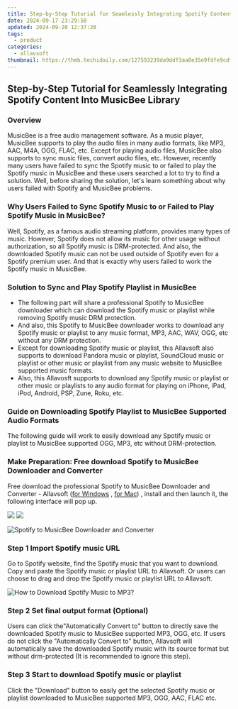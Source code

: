 ```yaml
---
title: Step-by-Step Tutorial for Seamlessly Integrating Spotify Content Into MusicBee Library
date: 2024-09-17 23:29:50
updated: 2024-09-20 12:37:20
tags:
  - product
categories:
  - allavsoft
thumbnail: https://thmb.techidaily.com/127593239da9ddf3aa0e35e9fdfe9cdfb96622adf462fe90ad515f1ed2896ad3.jpg
---
```


## Step-by-Step Tutorial for Seamlessly Integrating Spotify Content Into MusicBee Library

### Overview

MusicBee is a free audio management software. As a music player, MusicBee supports to play the audio files in many audio formats, like MP3, AAC, M4A, OGG, FLAC, etc. Except for playing audio files, MusicBee also supports to sync music files, convert audio files, etc. However, recently many users have failed to sync the Spotify music to or failed to play the Spotify music in MusicBee and these users searched a lot to try to find a solution. Well, before sharing the solution, let's learn something about why users failed with Spotify and MusicBee problems.

### Why Users Failed to Sync Spotify Music to or Failed to Play Spotify Music in MusicBee?

Well, Spotify, as a famous audio streaming platform, provides many types of music. However, Spotify does not allow its music for other usage without authorization, so all Spotify music is DRM-protected. And also, the downloaded Spotify music can not be used outside of Spotify even for a Spotify premium user. And that is exactly why users failed to work the Spotify music in MusicBee.

### Solution to Sync and Play Spotify Playlist in MusicBee

* The following part will share a professional Spotify to MusicBee downloader which can download the Spotify music or playlist while removing Spotify music DRM protection.
* And also, this Spotify to MusicBee downloader works to download any Spotify music or playlist to any music format, MP3, AAC, WAV, OGG, etc without any DRM protection.
* Except for downloading Spotify music or playlist, this Allavsoft also supports to download Pandora music or playlist, SoundCloud music or playlist or other music or playlist from any music website to MusicBee supported music formats.
* Also, this Allavosft supports to download any Spotify music or playlist or other music or playlists to any audio format for playing on iPhone, iPad, iPod, Android, PSP, Zune, Roku, etc.

### Guide on Downloading Spotify Playlist to MusicBee Supported Audio Formats

The following guide will work to easily download any Spotify music or playlist to MusicBee supported OGG, MP3, etc without DRM-protection.

### Make Preparation: Free download Spotify to MusicBee Downloader and Converter

Free download the professional Spotify to MusicBee Downloader and Converter - Allavsoft ([for Windows](https://tools.techidaily.com/allavsoft/products/) , [for Mac](https://tools.techidaily.com/allavsoft/products/)) , install and then launch it, the following interface will pop up.

[![](https://www.allavsoft.com/how-to/../images/how-to/free-download-win.jpg)](https://tools.techidaily.com/allavsoft/products/) [![](https://www.allavsoft.com/how-to/../images/how-to/free-download-mac.jpg)](https://tools.techidaily.com/allavsoft/products/)

![Spotify to MusicBee Downloader and Converter](https://www.allavsoft.com/how-to/../images/allavsoft/screen-shot-600.jpg)

### Step 1 Import Spotify music URL

Go to Spotify website, find the Spotify music that you want to download. Copy and paste the Spotify music or playlist URL to Allavsoft. Or users can choose to drag and drop the Spotify music or playlist URL to Allavsoft.

![How to Download Spotify Music to MP3?](https://www.allavsoft.com/how-to/../images/how-to/download-rtmp-video/download-rtmp-video.jpg)

### Step 2 Set final output format (Optional)

Users can click the"Automatically Convert to" button to directly save the downloaded Spotify music to MusicBee supported MP3, OGG, etc. If users do not click the "Automatically Convert to" button, Allavsoft will automatically save the downloaded Spotify music with its source format but without drm-protected (It is recommended to ignore this step).

### Step 3 Start to download Spotify music or playlist

Click the "Download" button to easily get the selected Spotify music or playlist downloaded to MusicBee supported MP3, OGG, AAC, FLAC etc.

<ins class="adsbygoogle"
     style="display:block"
     data-ad-format="autorelaxed"
     data-ad-client="ca-pub-7571918770474297"
     data-ad-slot="1223367746"></ins>



<ins class="adsbygoogle"
     style="display:block"
     data-ad-client="ca-pub-7571918770474297"
     data-ad-slot="8358498916"
     data-ad-format="auto"
     data-full-width-responsive="true"></ins>
